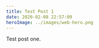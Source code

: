 ```yaml
---
title: Test Post 1
date: 2020-02-08 22:57:09
heroImage: ../images/web-hero.png
---
```


Test post one.
